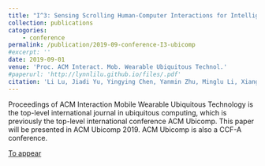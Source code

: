 ```yaml
---
title: "I^3: Sensing Scrolling Human-Computer Interactions for Intelligent Interest Inference on Smartphones"
collection: publications
catogories: 
    - conference
permalink: /publication/2019-09-conference-I3-ubicomp
#excerpt: ''
date: 2019-09-01
venue: 'Proc. ACM Interact. Mob. Wearable Ubiquitous Technol.'
#paperurl: 'http://lynnlilu.github.io/files/.pdf'
citation: 'Li Lu, Jiadi Yu, Yingying Chen, Yanmin Zhu, Minglu Li, Xiangyu Xu. (2019). &quot;I^3: Sensing Scrolling Human-Computer Interactions for Intelligent Interest Inference on Smartphones.&quot; <i>ACM IMWUT</i>. 3(3), pp. 97:1-97:22. London, England. doi: 10.1145/3351255'
---
```


Proceedings of ACM Interaction Mobile Wearable Ubiquitous Technology is the top-level international journal in ubiquitous computing, which is previously the top-level international conference ACM Ubicomp. This paper will be presented in ACM Ubicomp 2019. ACM Ubicomp is also a CCF-A conference. 

[To appear](http://lynnlilu.github.io/files/no.pdf)

